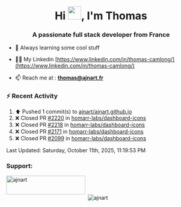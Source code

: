 <h1 align="center">Hi <img height="35px" src="https://raw.githubusercontent.com/MartinHeinz/MartinHeinz/master/wave.gif" width="35px"/>, I'm Thomas</h1>
<h3 align="center">A passionate full stack developer from France</h3>

- 🌱 Always learning some cool stuff 

- 👨‍💻 My Linkedin [https://www.linkedin.com/in/thomas-camlong/](https://www.linkedin.com/in/thomas-camlong/)

- 📫 Reach me at : **thomas@ajnart.fr**

### :zap: Recent Activity

<!--RECENT_ACTIVITY:start-->
1. ⬆️ Pushed 1 commit(s) to [ajnart/ajnart.github.io](https://github.com/ajnart/ajnart.github.io)<br>
2. ❌ Closed PR [#2220](https://github.com/homarr-labs/dashboard-icons/pull/2220) in [homarr-labs/dashboard-icons](https://github.com/homarr-labs/dashboard-icons)<br>
3. ❌ Closed PR [#2218](https://github.com/homarr-labs/dashboard-icons/pull/2218) in [homarr-labs/dashboard-icons](https://github.com/homarr-labs/dashboard-icons)<br>
4. ❌ Closed PR [#2171](https://github.com/homarr-labs/dashboard-icons/pull/2171) in [homarr-labs/dashboard-icons](https://github.com/homarr-labs/dashboard-icons)<br>
5. ❌ Closed PR [#2099](https://github.com/homarr-labs/dashboard-icons/pull/2099) in [homarr-labs/dashboard-icons](https://github.com/homarr-labs/dashboard-icons)<br>
<!--RECENT_ACTIVITY:end-->

<!--RECENT_ACTIVITY:last_update-->
Last Updated: Saturday, October 11th, 2025, 11:19:53 PM
<!--RECENT_ACTIVITY:last_update_end-->
<h3 align="left">Support:</h3>
<p><a href="https://ko-fi.com/ajnart"> <img align="left" src="https://cdn.ko-fi.com/cdn/kofi3.png?v=3" height="50" width="210" alt="ajnart" /></a></p><br><br>

<p>&nbsp;<img align="center" src="https://github-readme-stats.vercel.app/api?username=ajnart&show_icons=true&theme=tokyonight&locale=en" alt="ajnart" /></p>
